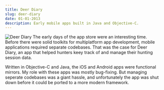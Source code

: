 ```yaml
---
title: Deer Diary
slug: deer-diary
date: 01-01-2013
description: Early mobile apps built in Java and Objective-C.
---
```

![Deer Diary](/assets/deer-diary.webp#right)
The early days of the app store were an interesting time. Before there were solid toolkits for multiplatform app development, mobile applications required separate codebases. That was the case for Deer Diary, an app that helped hunters keey track of and manage their hunting session data. 

Written in Objective-C and Java, the iOS and Android apps were functional mirrors. My role with these apps was mostly bug-fixing. But managing seperate codebases was a giant hassle, and unfortunately the app was shut down before it could be ported to a more modern framework.